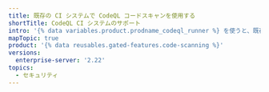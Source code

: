 ```yaml
---
title: 既存の CI システムで CodeQL コードスキャンを使用する
shortTitle: CodeQL CI システムのサポート
intro: '{% data variables.product.prodname_codeql_runner %} を使うと、既存の CI システムで {% data variables.product.prodname_codeql %} {% data variables.product.prodname_code_scanning %} を実行できます。'
mapTopic: true
product: '{% data reusables.gated-features.code-scanning %}'
versions:
  enterprise-server: '2.22'
topics:
  - セキュリティ
---
```



